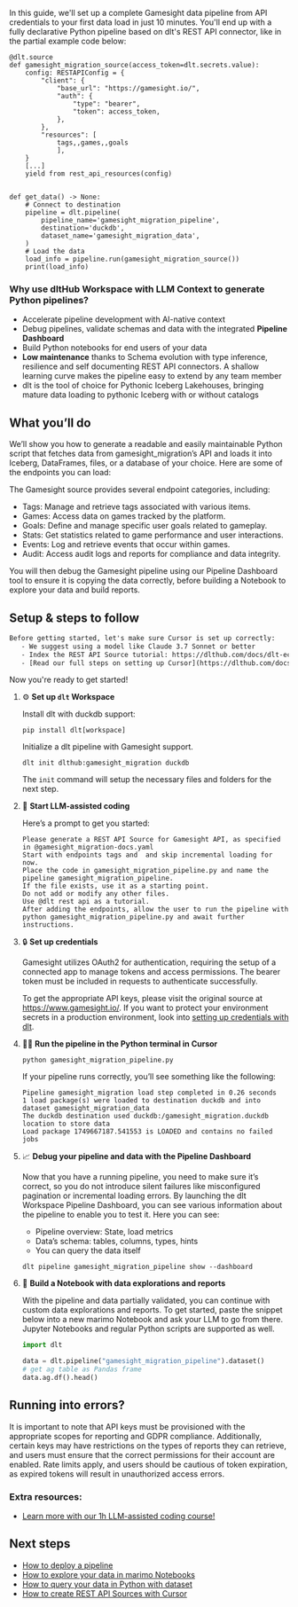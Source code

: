 In this guide, we'll set up a complete Gamesight data pipeline from API credentials to your first data load in just 10 minutes. You'll end up with a fully declarative Python pipeline based on dlt's REST API connector, like in the partial example code below:

```python-outcome
@dlt.source
def gamesight_migration_source(access_token=dlt.secrets.value):
    config: RESTAPIConfig = {
        "client": {
            "base_url": "https://gamesight.io/",
            "auth": {
                "type": "bearer",
                "token": access_token,
            },
        },
        "resources": [
            tags,,games,,goals
            ],
    }
    [...]
    yield from rest_api_resources(config)


def get_data() -> None:
    # Connect to destination
    pipeline = dlt.pipeline(
        pipeline_name='gamesight_migration_pipeline',
        destination='duckdb',
        dataset_name='gamesight_migration_data', 
    )
    # Load the data
    load_info = pipeline.run(gamesight_migration_source())
    print(load_info) 
```

### Why use dltHub Workspace with LLM Context to generate Python pipelines?

- Accelerate pipeline development with AI-native context
- Debug pipelines, validate schemas and data with the integrated **Pipeline Dashboard**
- Build Python notebooks for end users of your data
- **Low maintenance** thanks to Schema evolution with type inference, resilience and self documenting REST API connectors. A shallow learning curve makes the pipeline easy to extend by any team member
- dlt is the tool of choice for Pythonic Iceberg Lakehouses, bringing mature data loading to pythonic Iceberg with or without catalogs

## What you’ll do

We’ll show you how to generate a readable and easily maintainable Python script that fetches data from gamesight_migration’s API and loads it into Iceberg, DataFrames, files, or a database of your choice. Here are some of the endpoints you can load:

The Gamesight source provides several endpoint categories, including: 
- Tags: Manage and retrieve tags associated with various items. 
- Games: Access data on games tracked by the platform. 
- Goals: Define and manage specific user goals related to gameplay. 
- Stats: Get statistics related to game performance and user interactions. 
- Events: Log and retrieve events that occur within games. 
- Audit: Access audit logs and reports for compliance and data integrity.

You will then debug the Gamesight pipeline using our Pipeline Dashboard tool to ensure it is copying the data correctly, before building a Notebook to explore your data and build reports.

## Setup & steps to follow

```default
Before getting started, let's make sure Cursor is set up correctly:
   - We suggest using a model like Claude 3.7 Sonnet or better
   - Index the REST API Source tutorial: https://dlthub.com/docs/dlt-ecosystem/verified-sources/rest_api/ and add it to context as **@dlt rest api**
   - [Read our full steps on setting up Cursor](https://dlthub.com/docs/dlt-ecosystem/llm-tooling/cursor-restapi#23-configuring-cursor-with-documentation)
```

Now you're ready to get started!

1. ⚙️ **Set up `dlt` Workspace**
    
    Install dlt with duckdb support:
    ```shell
    pip install dlt[workspace]
    ```

    Initialize a dlt pipeline with Gamesight support.
    ```shell
    dlt init dlthub:gamesight_migration duckdb
    ```

    The `init` command will setup the necessary files and folders for the next step.
    
2. 🤠 **Start LLM-assisted coding**
    
    Here’s a prompt to get you started:
    
    ```prompt
    Please generate a REST API Source for Gamesight API, as specified in @gamesight_migration-docs.yaml 
    Start with endpoints tags and  and skip incremental loading for now. 
    Place the code in gamesight_migration_pipeline.py and name the pipeline gamesight_migration_pipeline. 
    If the file exists, use it as a starting point. 
    Do not add or modify any other files. 
    Use @dlt rest api as a tutorial. 
    After adding the endpoints, allow the user to run the pipeline with python gamesight_migration_pipeline.py and await further instructions.
    ```

    
3. 🔒 **Set up credentials** 
    
    Gamesight utilizes OAuth2 for authentication, requiring the setup of a connected app to manage tokens and access permissions. The bearer token must be included in requests to authenticate successfully.
    
    To get the appropriate API keys, please visit the original source at https://www.gamesight.io/.
    If you want to protect your environment secrets in a production environment, look into [setting up credentials with dlt](https://dlthub.com/docs/walkthroughs/add_credentials).
    
4. 🏃‍♀️ **Run the pipeline in the Python terminal in Cursor**
    
    ```shell
    python gamesight_migration_pipeline.py
    ```
    
    If your pipeline runs correctly, you’ll see something like the following:
    
    ```shell
    Pipeline gamesight_migration load step completed in 0.26 seconds
    1 load package(s) were loaded to destination duckdb and into dataset gamesight_migration_data
    The duckdb destination used duckdb:/gamesight_migration.duckdb location to store data
    Load package 1749667187.541553 is LOADED and contains no failed jobs
    ```
    
5. 📈 **Debug your pipeline and data with the Pipeline Dashboard**

    Now that you have a running pipeline, you need to make sure it’s correct, so you do not introduce silent failures like misconfigured pagination or incremental loading errors. By launching the dlt Workspace Pipeline Dashboard, you can see various information about the pipeline to enable you to test it. Here you can see:
    - Pipeline overview: State, load metrics
    - Data’s schema: tables, columns, types, hints
    - You can query the data itself
    
    ```shell
    dlt pipeline gamesight_migration_pipeline show --dashboard
    ```
    
6. 🐍 **Build a Notebook with data explorations and reports**

    With the pipeline and data partially validated, you can continue with custom data explorations and reports. To get started, paste the snippet below into a new marimo Notebook and ask your LLM to go from there. Jupyter Notebooks and regular Python scripts are supported as well.

    
    ```python
    import dlt

   data = dlt.pipeline("gamesight_migration_pipeline").dataset()
   # get ag table as Pandas frame
   data.ag.df().head()
    ```

## Running into errors?

It is important to note that API keys must be provisioned with the appropriate scopes for reporting and GDPR compliance. Additionally, certain keys may have restrictions on the types of reports they can retrieve, and users must ensure that the correct permissions for their account are enabled. Rate limits apply, and users should be cautious of token expiration, as expired tokens will result in unauthorized access errors.

### Extra resources:

- [Learn more with our 1h LLM-assisted coding course!](https://www.youtube.com/watch?v=GGid70rnJuM)

## Next steps

- [How to deploy a pipeline](https://dlthub.com/docs/walkthroughs/deploy-a-pipeline)
- [How to explore your data in marimo Notebooks](https://dlthub.com/docs/general-usage/dataset-access/marimo)
- [How to query your data in Python with dataset](https://dlthub.com/docs/general-usage/dataset-access/dataset)
- [How to create REST API Sources with Cursor](https://dlthub.com/docs/dlt-ecosystem/llm-tooling/cursor-restapi)